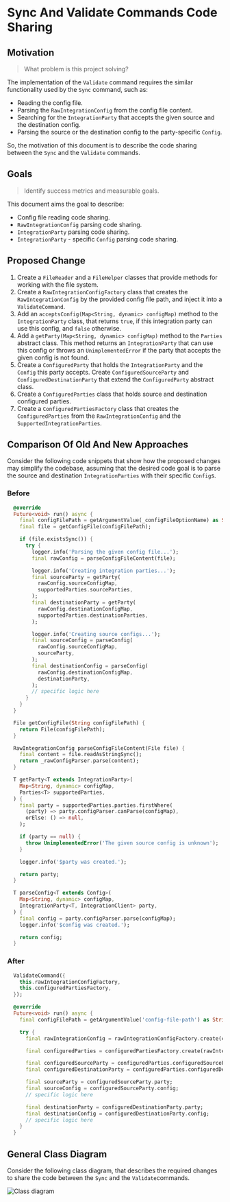 # Sync And Validate Commands Code Sharing

## Motivation
> What problem is this project solving?

The implementation of the `Validate` command requires the similar functionality used by the `Sync` command, such as:
- Reading the config file.
- Parsing the `RawIntegrationConfig` from the config file content.
- Searching for the `IntegrationParty` that accepts the given source and the destination config.
- Parsing the source or the destination config to the party-specific `Config`.

So, the motivation of this document is to describe the code sharing between the `Sync` and the `Validate` commands.

## Goals
> Identify success metrics and measurable goals.

This document aims the goal to describe:
- Config file reading code sharing.
- `RawIntegrationConfig` parsing code sharing.
- `IntegrationParty` parsing code sharing.
- `IntegrationParty` - specific `Config` parsing code sharing.

## Proposed Change

1. Create a `FileReader` and a `FileHelper` classes that provide methods for working with the file system.
2. Create a `RawIntegrationConfigFactory` class that creates the `RawIntegrationConfig` by the provided config file path, and inject it into a `ValidateCommand`.
3. Add an `acceptsConfig(Map<String, dynamic> configMap)` method to the `IntegrationParty` class, that returns `true`, if this integration party can use this config, and `false` otherwise.
4. Add a `getParty(Map<String, dynamic> configMap)` method to the `Parties` abstract class. This method returns an `IntegrationParty` that can use this config or throws an `UnimplementedError` if the party that accepts the given config is not found.
5. Create a `ConfiguredParty` that holds the `IntegrationParty` and the `Config` this party accepts. Create `ConfiguredSourceParty` and `ConfiguredDestinationParty` that extend the `ConfiguredParty` abstract class.
6. Create a `ConfiguredParties` class that holds source and destination configured parties.
7. Create a `ConfiguredPartiesFactory` class that creates the `ConfiguredParties` from the `RawIntegrationConfig` and the `SupportedIntegrationParties`.

## Comparison Of Old And New Approaches

Consider the following code snippets that show how the proposed changes may simplify the codebase, assuming that the desired code goal is to parse the source and destination `IntegrationParties` with their specific `Config`s.

### Before

```dart
  @override
  Future<void> run() async {
    final configFilePath = getArgumentValue(_configFileOptionName) as String;
    final file = getConfigFile(configFilePath);

    if (file.existsSync()) {
      try {
        logger.info('Parsing the given config file...');
        final rawConfig = parseConfigFileContent(file);

        logger.info('Creating integration parties...');
        final sourceParty = getParty(
          rawConfig.sourceConfigMap,
          supportedParties.sourceParties,
        );
        final destinationParty = getParty(
          rawConfig.destinationConfigMap,
          supportedParties.destinationParties,
        );

        logger.info('Creating source configs...');
        final sourceConfig = parseConfig(
          rawConfig.sourceConfigMap,
          sourceParty,
        );
        final destinationConfig = parseConfig(
          rawConfig.destinationConfigMap,
          destinationParty,
        );
        // specific logic here
      }
    }
  }

  File getConfigFile(String configFilePath) {
    return File(configFilePath);
  }

  RawIntegrationConfig parseConfigFileContent(File file) {
    final content = file.readAsStringSync();
    return _rawConfigParser.parse(content);
  }

  T getParty<T extends IntegrationParty>(
    Map<String, dynamic> configMap,
    Parties<T> supportedParties,
  ) {
    final party = supportedParties.parties.firstWhere(
      (party) => party.configParser.canParse(configMap),
      orElse: () => null,
    );

    if (party == null) {
      throw UnimplementedError('The given source config is unknown');
    }

    logger.info('$party was created.');

    return party;
  }

  T parseConfig<T extends Config>(
    Map<String, dynamic> configMap,
    IntegrationParty<T, IntegrationClient> party,
  ) {
    final config = party.configParser.parse(configMap);
    logger.info('$config was created.');

    return config;
  }
```

### After

``` dart
  ValidateCommand({
    this.rawIntegrationConfigFactory,
    this.configuredPartiesFactory,
  });

  @override
  Future<void> run() async {
    final configFilePath = getArgumentValue('config-file-path') as String;

    try {
      final rawIntegrationConfig = rawIntegrationConfigFactory.create(configFilePath);

      final configuredParties = configuredPartiesFactory.create(rawIntegrationConfig);

      final configuredSourceParty = configuredParties.configuredSourceParty;
      final configuredDestinationParty = configuredParties.configuredDestinationParty;

      final sourceParty = configuredSourceParty.party;
      final sourceConfig = configuredSourceParty.config;
      // specific logic here

      final destinationParty = configuredDestinationParty.party;
      final destinationConfig = configuredDestinationParty.config;
      // specific logic here
    }
  }
```

## General Class Diagram

Consider the following class diagram, that describes the required changes to share the code between the `Sync` and the `Validate`commands.

![Class diagram](http://www.plantuml.com/plantuml/proxy?cache=no&fmt=svg&src=https://github.com/platform-platform/monorepo/raw/code_sharing_document/metrics/ci_integrations/docs/diagrams/commands_code_sharing.puml)
